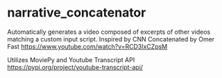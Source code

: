 # narrative_concatenator
Automatically generates a video composed of excerpts of other videos matching a custom input script.  Inspired by CNN Concatenated by Omer Fast https://www.youtube.com/watch?v=RCD3IxCZpsM

Utilizes MoviePy and Youtube Transcript API https://pypi.org/project/youtube-transcript-api/
